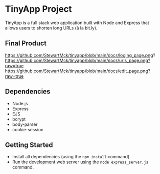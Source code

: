 # TinyApp Project

TinyApp is a full stack web application built with Node and Express that allows users to shorten long URLs (à la bit.ly).

## Final Product

https://github.com/StewartMck/tinyapp/blob/main/docs/loging_page.png?
https://github.com/StewartMck/tinyapp/blob/main/docs/urls_page.png?raw=true
https://github.com/StewartMck/tinyapp/blob/main/docs/edit_page.png?raw=true

## Dependencies

- Node.js
- Express
- EJS
- bcrypt
- body-parser
- cookie-session

## Getting Started

- Install all dependencies (using the `npm install` command).
- Run the development web server using the `node express_server.js` command.

